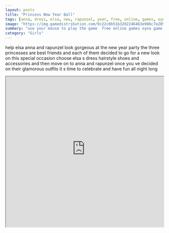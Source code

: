 ```yaml
---
layout: posts
title: "Princess New Year Ball"
tags: [anna, dress, elsa, new, rapunzel, year, free, online, games, oyna, game, free, games, play, play, games]
image: "https://img.gamedistribution.com/9c22c0b51b3202246463e986c7e205df.jpg"
summary: "use your mouse to play the game  free online games oyna game free games play play games"
category: "Girls"
---
```


help elsa anna and rapunzel look gorgeous at the new year party the three princesses are best friends and each of them decided to go for a new look on this special occasion choose elsa s dress hairstyle shoes and accessories and then move on to anna and rapunzel once you ve decided on their glamorous outfits it s time to celebrate and have fun all night long

<iframe width="100%" height="480px;" src="https://flash.gamedistribution.com?game=9c22c0b51b3202246463e986c7e205df"></iframe>